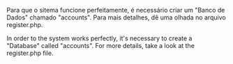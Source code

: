 Para que o sitema funcione perfeitamente, é necessário criar um "Banco de Dados" chamado "accounts". Para mais detalhes, dê uma olhada no arquivo register.php.

In order to the system works perfectly, it's necessary to create a "Database" called "accounts". For more details, take a look at the register.php file. 
